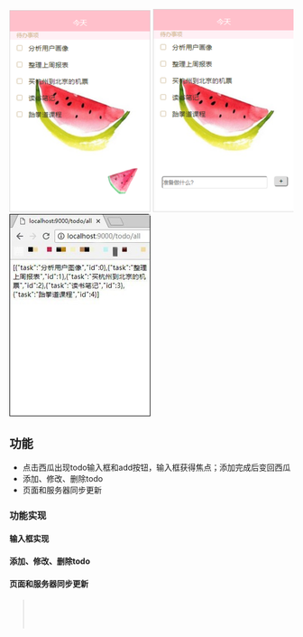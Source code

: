  ![图片1没有显示吗？](/static/pics/readme1.png)
 ![图片2没有显示吗？](/static/pics/readme2.png)
 ![图片2没有显示吗？](/static/pics/readme3.jpg)
## 功能
* 点击西瓜出现todo输入框和add按钮，输入框获得焦点；添加完成后变回西瓜
* 添加、修改、删除todo
* 页面和服务器同步更新

### 功能实现
#### 输入框实现
> 
#### 添加、修改、删除todo
> 
#### 页面和服务器同步更新
> 
#### 
> <br>
> <br>
> <br>
